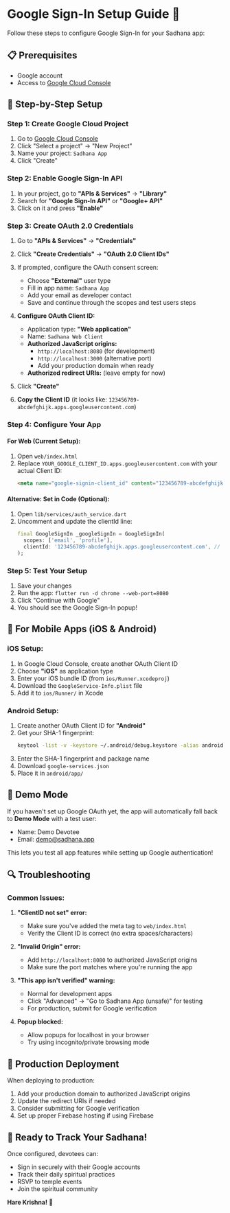 # Google Sign-In Setup Guide 🔐

Follow these steps to configure Google Sign-In for your Sadhana app:

## 📋 **Prerequisites**
- Google account
- Access to [Google Cloud Console](https://console.cloud.google.com/)

## 🚀 **Step-by-Step Setup**

### **Step 1: Create Google Cloud Project**
1. Go to [Google Cloud Console](https://console.cloud.google.com/)
2. Click "Select a project" → "New Project"
3. Name your project: `Sadhana App` 
4. Click "Create"

### **Step 2: Enable Google Sign-In API**
1. In your project, go to **"APIs & Services"** → **"Library"**
2. Search for **"Google Sign-In API"** or **"Google+ API"**
3. Click on it and press **"Enable"**

### **Step 3: Create OAuth 2.0 Credentials**
1. Go to **"APIs & Services"** → **"Credentials"**
2. Click **"Create Credentials"** → **"OAuth 2.0 Client IDs"**
3. If prompted, configure the OAuth consent screen:
   - Choose **"External"** user type
   - Fill in app name: `Sadhana App`
   - Add your email as developer contact
   - Save and continue through the scopes and test users steps

4. **Configure OAuth Client ID:**
   - Application type: **"Web application"**
   - Name: `Sadhana Web Client`
   - **Authorized JavaScript origins:**
     - `http://localhost:8080` (for development)
     - `http://localhost:3000` (alternative port)
     - Add your production domain when ready
   - **Authorized redirect URIs:** (leave empty for now)

5. Click **"Create"**
6. **Copy the Client ID** (it looks like: `123456789-abcdefghijk.apps.googleusercontent.com`)

### **Step 4: Configure Your App**

#### **For Web (Current Setup):**
1. Open `web/index.html`
2. Replace `YOUR_GOOGLE_CLIENT_ID.apps.googleusercontent.com` with your actual Client ID:
   ```html
   <meta name="google-signin-client_id" content="123456789-abcdefghijk.apps.googleusercontent.com">
   ```

#### **Alternative: Set in Code (Optional):**
1. Open `lib/services/auth_service.dart`
2. Uncomment and update the clientId line:
   ```dart
   final GoogleSignIn _googleSignIn = GoogleSignIn(
     scopes: ['email', 'profile'],
     clientId: '123456789-abcdefghijk.apps.googleusercontent.com', // Your Client ID here
   );
   ```

### **Step 5: Test Your Setup**
1. Save your changes
2. Run the app: `flutter run -d chrome --web-port=8080`
3. Click "Continue with Google"
4. You should see the Google Sign-In popup!

## 🔧 **For Mobile Apps (iOS & Android)**

### **iOS Setup:**
1. In Google Cloud Console, create another OAuth Client ID
2. Choose **"iOS"** as application type
3. Enter your iOS bundle ID (from `ios/Runner.xcodeproj`)
4. Download the `GoogleService-Info.plist` file
5. Add it to `ios/Runner/` in Xcode

### **Android Setup:**
1. Create another OAuth Client ID for **"Android"**
2. Get your SHA-1 fingerprint:
   ```bash
   keytool -list -v -keystore ~/.android/debug.keystore -alias androiddebugkey -storepass android -keypass android
   ```
3. Enter the SHA-1 fingerprint and package name
4. Download `google-services.json`
5. Place it in `android/app/`

## 🎯 **Demo Mode**
If you haven't set up Google OAuth yet, the app will automatically fall back to **Demo Mode** with a test user:
- Name: Demo Devotee
- Email: demo@sadhana.app

This lets you test all app features while setting up Google authentication!

## 🔍 **Troubleshooting**

### **Common Issues:**

1. **"ClientID not set" error:**
   - Make sure you've added the meta tag to `web/index.html`
   - Verify the Client ID is correct (no extra spaces/characters)

2. **"Invalid Origin" error:**
   - Add `http://localhost:8080` to authorized JavaScript origins
   - Make sure the port matches where you're running the app

3. **"This app isn't verified" warning:**
   - Normal for development apps
   - Click "Advanced" → "Go to Sadhana App (unsafe)" for testing
   - For production, submit for Google verification

4. **Popup blocked:**
   - Allow popups for localhost in your browser
   - Try using incognito/private browsing mode

## 📱 **Production Deployment**
When deploying to production:
1. Add your production domain to authorized JavaScript origins
2. Update the redirect URIs if needed
3. Consider submitting for Google verification
4. Set up proper Firebase hosting if using Firebase

## 🙏 **Ready to Track Your Sadhana!**
Once configured, devotees can:
- Sign in securely with their Google accounts
- Track their daily spiritual practices
- RSVP to temple events
- Join the spiritual community

**Hare Krishna!** 🌺 
